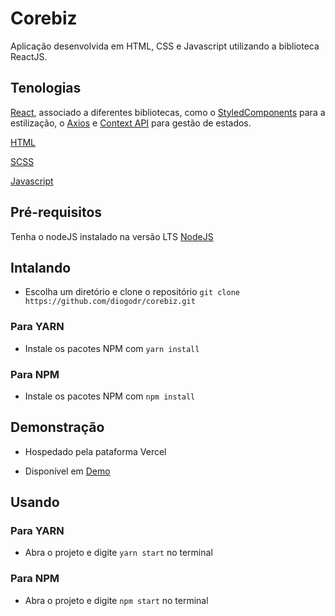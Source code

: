 # Corebiz

Aplicação desenvolvida em HTML, CSS e Javascript utilizando a biblioteca ReactJS.

## Tenologias

[React](https://pt-br.reactjs.org/), associado a diferentes bibliotecas, como o [StyledComponents](https://styled-components.com/) para a estilização, o [Axios](https://axios-http.com/docs/intro) e [Context API](https://pt-br.reactjs.org/docs/context.html) para gestão de estados.

[HTML](https://developer.mozilla.org/pt-BR/docs/Web/Guide/HTML/HTML5)

[SCSS](https://sass-lang.com/)

[Javascript](https://developer.mozilla.org/pt-BR/docs/Web/JavaScript)


## Pré-requisitos  
  
Tenha o nodeJS instalado na versão LTS [NodeJS](https://nodejs.org/en/download/)  
  
## Intalando  
- Escolha um diretório e clone o repositório ```git clone https://github.com/diogodr/corebiz.git```  

### Para YARN
- Instale os pacotes NPM com ```yarn install```

### Para NPM
- Instale os pacotes NPM com ```npm install```


## Demonstração
- Hospedado pela pataforma Vercel

- Disponível em [Demo](https://corebiz-inky.vercel.app/)

## Usando

### Para YARN
- Abra o projeto e digite ```yarn start``` no terminal

### Para NPM
- Abra o projeto e digite ```npm start``` no terminal
